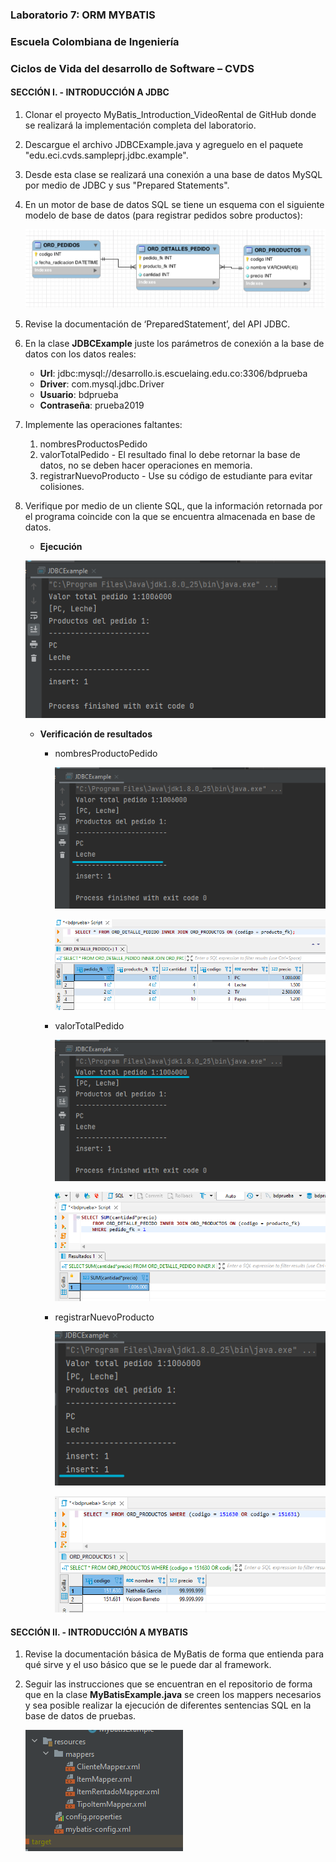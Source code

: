 ### Laboratorio 7: ORM MYBATIS
### Escuela Colombiana de Ingeniería
### Ciclos de Vida del desarrollo de Software – CVDS
#### SECCIÓN I. - INTRODUCCIÓN A JDBC



1. Clonar el proyecto MyBatis_Introduction_VideoRental de GitHub donde se realizará la implementación completa del laboratorio.

2. Descargue el archivo JDBCExample.java y agreguelo en el paquete "edu.eci.cvds.sampleprj.jdbc.example".

3. Desde esta clase se realizará una conexión a una base de datos MySQL por medio de JDBC y sus "Prepared Statements".

4. En un motor de base de datos SQL se tiene un esquema con el siguiente modelo de base de datos (para registrar pedidos sobre productos):

	![](img/ORD_PEDIDOS.png)

5. Revise la documentación de ‘PreparedStatement’, del API JDBC.
	
6. En la clase **JDBCExample** juste los parámetros de conexión a la base de datos con los datos reales:

	- **Url**: jdbc:mysql://desarrollo.is.escuelaing.edu.co:3306/bdprueba
	- **Driver**: com.mysql.jdbc.Driver
	- **Usuario**: bdprueba
	- **Contraseña**: prueba2019

7. Implemente las operaciones faltantes:

	1. nombresProductosPedido
	2. valorTotalPedido - El resultado final lo debe retornar la base de datos, no se deben hacer operaciones en memoria.
	3. registrarNuevoProducto - Use su código de estudiante para evitar colisiones.
	
8. Verifique por medio de un cliente SQL, que la información retornada por el programa coincide con la que se encuentra almacenada en base de datos.

	* **Ejecución**
	
	![](img/EJECUCION.png)

	* **Verificación de resultados**

		* nombresProductoPedido

			![](img/PRO_PEDIDOS_EJEC.png)

			![](img/PRO_PEDIDOS.png)

		* valorTotalPedido

			![](img/TOL_PEDIDO_EJEC.png)

			![](img/TOL_PEDIDO.png)

		* registrarNuevoProducto

			![](img/NEW_PRODUCTO_EJEC.png)

			![](img/NEW_PRODUCTO.png)


#### SECCIÓN II. - INTRODUCCIÓN A MYBATIS
1. Revise la documentación básica de MyBatis de forma que entienda para qué sirve y el uso básico que se le puede dar al framework.
2. Seguir las instrucciones que se encuentran en el repositorio de forma que en la clase **MyBatisExample.java** se creen los mappers necesarios y sea posible realizar la ejecución de diferentes sentencias SQL en la base de datos de pruebas.

   ![](img/mappers.png)
